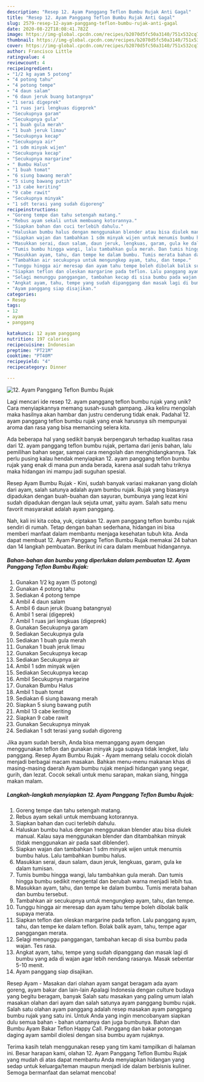 ```yaml
---
description: "Resep 12. Ayam Panggang Teflon Bumbu Rujak Anti Gagal"
title: "Resep 12. Ayam Panggang Teflon Bumbu Rujak Anti Gagal"
slug: 2579-resep-12-ayam-panggang-teflon-bumbu-rujak-anti-gagal
date: 2020-08-22T18:08:41.782Z
image: https://img-global.cpcdn.com/recipes/b2070d5fc50a3140/751x532cq70/12-ayam-panggang-teflon-bumbu-rujak-foto-resep-utama.jpg
thumbnail: https://img-global.cpcdn.com/recipes/b2070d5fc50a3140/751x532cq70/12-ayam-panggang-teflon-bumbu-rujak-foto-resep-utama.jpg
cover: https://img-global.cpcdn.com/recipes/b2070d5fc50a3140/751x532cq70/12-ayam-panggang-teflon-bumbu-rujak-foto-resep-utama.jpg
author: Francisco Little
ratingvalue: 4
reviewcount: 4
recipeingredient:
- "1/2 kg ayam 5 potong"
- "4 potong tahu"
- "4 potong tempe"
- "4 daun salam"
- "6 daun jeruk buang batangnya"
- "1 serai digeprek"
- "1 ruas jari lengkuas digeprek"
- "Secukupnya garam"
- "Secukupnya gula"
- "1 buah gula merah"
- "1 buah jeruk limau"
- "Secukupnya kecap"
- "Secukupnya air"
- "1 sdm minyak wijen"
- "Secukupnya kecap"
- "Secukupnya margarine"
- " Bumbu Halus"
- "1 buah tomat"
- "6 siung bawang merah"
- "5 siung bawang putih"
- "13 cabe keriting"
- "9 cabe rawit"
- "Secukupnya minyak"
- "1 sdt terasi yang sudah digoreng"
recipeinstructions:
- "Goreng tempe dan tahu setengah matang."
- "Rebus ayam sekali untuk membuang kotorannya."
- "Siapkan bahan dan cuci terlebih dahulu."
- "Haluskan bumbu halus dengan menggunakan blender atau bisa diulek manual. Kalau saya menggunakan blender dan ditambahkan minyak (tidak menggunakan air pada saat diblender)."
- "Siapkan wajan dan tambahkan 1 sdm minyak wijen untuk menumis bumbu halus. Lalu tambahkan bumbu halus."
- "Masukkan serai, daun salam, daun jeruk, lengkuas, garam, gula ke dalam tumisan."
- "Tumis bumbu hingga wangi, lalu tambahkan gula merah. Dan tumis hingga bumbu sedikit mengental dan berubah warna menjadi lebih tua."
- "Masukkan ayam, tahu, dan tempe ke dalam bumbu. Tumis merata bahan dan bumbu tersebut."
- "Tambahkan air secukupnya untuk mengungkep ayam, tahu, dan tempe."
- "Tunggu hingga air meresap dan ayam tahu tempe boleh dibolak balik supaya merata."
- "Siapkan teflon dan oleskan margarine pada teflon. Lalu panggang ayam, tahu, dan tempe ke dalam teflon. Bolak balik ayam, tahu, tempe agar panggangan merata."
- "Selagi menunggu panggangan, tambahan kecap di sisa bumbu pada wajan. Tes rasa."
- "Angkat ayam, tahu, tempe yang sudah dipanggang dan masak lagi di bumbu yang ada di wajan agar lebih nendang rasanya. Masak sebentar 5-10 menit."
- "Ayam panggang siap disajikan."
categories:
- Resep
tags:
- 12
- ayam
- panggang

katakunci: 12 ayam panggang 
nutrition: 197 calories
recipecuisine: Indonesian
preptime: "PT21M"
cooktime: "PT40M"
recipeyield: "4"
recipecategory: Dinner

---
```



![12. Ayam Panggang Teflon Bumbu Rujak](https://img-global.cpcdn.com/recipes/b2070d5fc50a3140/751x532cq70/12-ayam-panggang-teflon-bumbu-rujak-foto-resep-utama.jpg)

Lagi mencari ide resep 12. ayam panggang teflon bumbu rujak yang unik? Cara menyiapkannya memang susah-susah gampang. Jika keliru mengolah maka hasilnya akan hambar dan justru cenderung tidak enak. Padahal 12. ayam panggang teflon bumbu rujak yang enak harusnya sih mempunyai aroma dan rasa yang bisa memancing selera kita.

Ada beberapa hal yang sedikit banyak berpengaruh terhadap kualitas rasa dari 12. ayam panggang teflon bumbu rujak, pertama dari jenis bahan, lalu pemilihan bahan segar, sampai cara mengolah dan menghidangkannya. Tak perlu pusing kalau hendak menyiapkan 12. ayam panggang teflon bumbu rujak yang enak di mana pun anda berada, karena asal sudah tahu triknya maka hidangan ini mampu jadi suguhan spesial.

Resep Ayam Bumbu Rujak - Kini, sudah banyak variasi makanan yang diolah dari ayam, salah satunya adalah ayam bumbu rujak. Rujak yang biasanya dipadukan dengan buah-buahan dan sayuran, bumbunya yang lezat kini sudah dipadukan dengan lauk sejuta umat, yaitu ayam. Salah satu menu favorit masyarakat adalah ayam panggang.


Nah, kali ini kita coba, yuk, ciptakan 12. ayam panggang teflon bumbu rujak sendiri di rumah. Tetap dengan bahan sederhana, hidangan ini bisa memberi manfaat dalam membantu menjaga kesehatan tubuh kita. Anda dapat membuat 12. Ayam Panggang Teflon Bumbu Rujak memakai 24 bahan dan 14 langkah pembuatan. Berikut ini cara dalam membuat hidangannya.

<!--inarticleads1-->

##### Bahan-bahan dan bumbu yang diperlukan dalam pembuatan 12. Ayam Panggang Teflon Bumbu Rujak:

1. Gunakan 1/2 kg ayam (5 potong)
1. Gunakan 4 potong tahu
1. Sediakan 4 potong tempe
1. Ambil 4 daun salam
1. Ambil 6 daun jeruk (buang batangnya)
1. Ambil 1 serai (digeprek)
1. Ambil 1 ruas jari lengkuas (digeprek)
1. Gunakan Secukupnya garam
1. Sediakan Secukupnya gula
1. Sediakan 1 buah gula merah
1. Gunakan 1 buah jeruk limau
1. Gunakan Secukupnya kecap
1. Sediakan Secukupnya air
1. Ambil 1 sdm minyak wijen
1. Sediakan Secukupnya kecap
1. Ambil Secukupnya margarine
1. Gunakan  Bumbu Halus
1. Ambil 1 buah tomat
1. Sediakan 6 siung bawang merah
1. Siapkan 5 siung bawang putih
1. Ambil 13 cabe keriting
1. Siapkan 9 cabe rawit
1. Gunakan Secukupnya minyak
1. Sediakan 1 sdt terasi yang sudah digoreng


Jika ayam sudah bersih, Anda bisa memanggang ayam dengan menggunakan teflon dan gunakan minyak juga supaya tidak lengket, lalu panggang. Resep Ayam Bumbu Rujak - Ayam memang selalu cocok diolah menjadi berbagai macam masakan. Bahkan menu-menu makanan khas di masing-masing daerah Ayam bumbu rujak menjadi hidangan yang segar, gurih, dan lezat. Cocok sekali untuk menu sarapan, makan siang, hingga makan malam. 

<!--inarticleads2-->

##### Langkah-langkah menyiapkan 12. Ayam Panggang Teflon Bumbu Rujak:

1. Goreng tempe dan tahu setengah matang.
1. Rebus ayam sekali untuk membuang kotorannya.
1. Siapkan bahan dan cuci terlebih dahulu.
1. Haluskan bumbu halus dengan menggunakan blender atau bisa diulek manual. Kalau saya menggunakan blender dan ditambahkan minyak (tidak menggunakan air pada saat diblender).
1. Siapkan wajan dan tambahkan 1 sdm minyak wijen untuk menumis bumbu halus. Lalu tambahkan bumbu halus.
1. Masukkan serai, daun salam, daun jeruk, lengkuas, garam, gula ke dalam tumisan.
1. Tumis bumbu hingga wangi, lalu tambahkan gula merah. Dan tumis hingga bumbu sedikit mengental dan berubah warna menjadi lebih tua.
1. Masukkan ayam, tahu, dan tempe ke dalam bumbu. Tumis merata bahan dan bumbu tersebut.
1. Tambahkan air secukupnya untuk mengungkep ayam, tahu, dan tempe.
1. Tunggu hingga air meresap dan ayam tahu tempe boleh dibolak balik supaya merata.
1. Siapkan teflon dan oleskan margarine pada teflon. Lalu panggang ayam, tahu, dan tempe ke dalam teflon. Bolak balik ayam, tahu, tempe agar panggangan merata.
1. Selagi menunggu panggangan, tambahan kecap di sisa bumbu pada wajan. Tes rasa.
1. Angkat ayam, tahu, tempe yang sudah dipanggang dan masak lagi di bumbu yang ada di wajan agar lebih nendang rasanya. Masak sebentar 5-10 menit.
1. Ayam panggang siap disajikan.


Resep Ayam - Masakan dari olahan ayam sangat beragam ada ayam goreng, ayam bakar dan lain-lain Apalagi Indonesia dengan culture budaya yang begitu beragam, banyak Salah satu masakan yang paling umum ialah masakan olahan dari ayam dan salah satunya ayam panggang bumbu rujak. Salah satu olahan ayam panggang adalah resep masakan ayam panggang bumbu rujak yang satu ini. Untuk Anda yang ingin mencobanyam siapkan dulu semua bahan - bahan utamanya dan juga bumbunya. Bahan dan Bumbu Ayam Bakar Teflon Happy Call. Panggang dan bakar potongan daging ayam sambil diolesi dengan sisa bumbu ayam rujaknya. 

Terima kasih telah menggunakan resep yang tim kami tampilkan di halaman ini. Besar harapan kami, olahan 12. Ayam Panggang Teflon Bumbu Rujak yang mudah di atas dapat membantu Anda menyiapkan hidangan yang sedap untuk keluarga/teman maupun menjadi ide dalam berbisnis kuliner. Semoga bermanfaat dan selamat mencoba!
